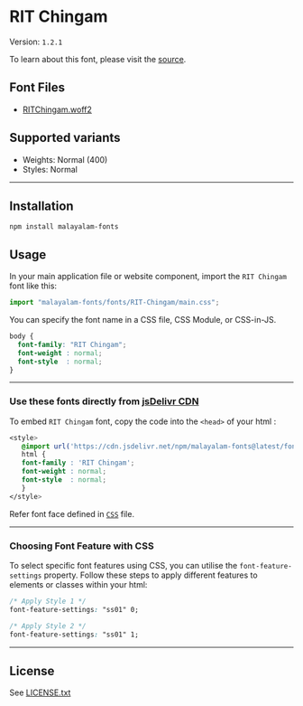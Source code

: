 # RIT Chingam

Version: `1.2.1`

To learn about this font, please visit the [source](https://gitlab.com/rit-fonts/chingam).

## Font Files

* [RITChingam.woff2](RITChingam.woff2)

## Supported variants

* Weights: Normal (400)
* Styles: Normal

---

## Installation

```shell
npm install malayalam-fonts
```
## Usage

In your main application file or website component, import the `RIT Chingam` font like this:

```javascript
import "malayalam-fonts/fonts/RIT-Chingam/main.css";
```
You can specify the font name in a CSS file, CSS Module, or CSS-in-JS.

```css
body {
  font-family: "RIT Chingam";
  font-weight : normal;
  font-style  : normal;
}
```
---

### Use these fonts directly from [jsDelivr CDN](https://www.jsdelivr.com/package/npm/malayalam-fonts)

To embed `RIT Chingam` font, copy the code into the `<head>` of your html :

```css
<style>
   @import url('https://cdn.jsdelivr.net/npm/malayalam-fonts@latest/fonts/RIT-Chingam/main.min.css');
   html {
   font-family : 'RIT Chingam';
   font-weight : normal;
   font-style  : normal;
   }
</style>
```
Refer font face defined in [`CSS`](main.css) file.

---
### Choosing Font Feature with CSS

To select specific font features using CSS, you can utilise the `font-feature-settings` property. Follow these steps to apply different features to elements or classes within your html:

```css
/* Apply Style 1 */
font-feature-settings: "ss01" 0;

/* Apply Style 2 */
font-feature-settings: "ss01" 1;
```

---
## License

See [LICENSE.txt](LICENSE.txt)